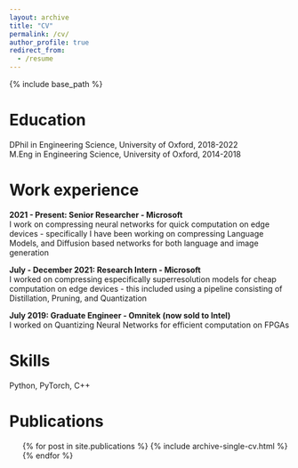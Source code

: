 ```yaml
---
layout: archive
title: "CV"
permalink: /cv/
author_profile: true
redirect_from:
  - /resume
---
```


{% include base_path %}

Education
======
DPhil in Engineering Science, University of Oxford, 2018-2022<br>
M.Eng in Engineering Science, University of Oxford, 2014-2018

Work experience
======
**2021 - Present: Senior Researcher - Microsoft**<br>
I work on compressing neural networks for quick computation on edge devices - specifically I have been working on compressing Language Models, and Diffusion based networks for both language and image generation

**July - December 2021: Research Intern - Microsoft**<br>
I worked on compressing especifically superresolution models for cheap computation on edge devices - this included using a pipeline consisting of Distillation, Pruning, and Quantization

**July 2019: Graduate Engineer - Omnitek (now sold to Intel)**<br>
I worked on Quantizing Neural Networks for efficient computation on FPGAs
  
Skills
======
Python, PyTorch, C++

Publications
======
  <ul>{% for post in site.publications %}
    {% include archive-single-cv.html %}
  {% endfor %}</ul>
  